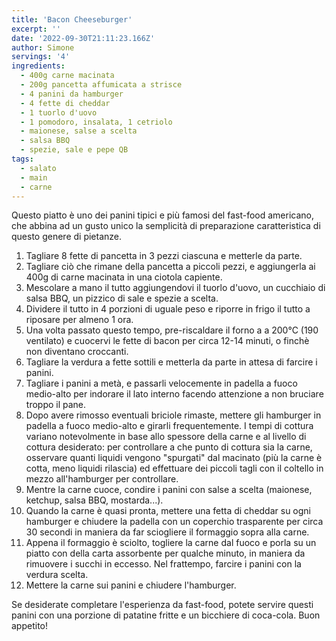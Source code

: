 ```yaml
---
title: 'Bacon Cheeseburger'
excerpt: ''
date: '2022-09-30T21:11:23.166Z'
author: Simone
servings: '4'
ingredients:
  - 400g carne macinata
  - 200g pancetta affumicata a strisce
  - 4 panini da hamburger
  - 4 fette di cheddar
  - 1 tuorlo d'uovo
  - 1 pomodoro, insalata, 1 cetriolo
  - maionese, salse a scelta
  - salsa BBQ
  - spezie, sale e pepe QB
tags:
  - salato
  - main
  - carne
---
```


Questo piatto è uno dei panini tipici e più famosi del fast-food americano, che abbina ad un gusto unico la semplicità di preparazione caratteristica di questo genere di pietanze.

1. Tagliare 8 fette di pancetta in 3 pezzi ciascuna e metterle da parte.
1. Tagliare ciò che rimane della pancetta a piccoli pezzi, e aggiungerla ai 400g di carne macinata in una ciotola capiente.
1. Mescolare a mano il tutto aggiungendovi il tuorlo d'uovo, un cucchiaio di salsa BBQ, un pizzico di sale e spezie a scelta.
1. Dividere il tutto in 4 porzioni di uguale peso e riporre in frigo il tutto a riposare per almeno 1 ora.
1. Una volta passato questo tempo, pre-riscaldare il forno a a 200°C (190 ventilato) e cuocervi le fette di bacon per circa 12-14 minuti, o finchè non diventano croccanti.
1. Tagliare la verdura a fette sottili e metterla da parte in attesa di farcire i panini.
1. Tagliare i panini a metà, e passarli velocemente in padella a fuoco medio-alto per indorare il lato interno facendo attenzione a non bruciare troppo il pane.
1. Dopo avere rimosso eventuali briciole rimaste, mettere gli hamburger in padella a fuoco medio-alto e girarli frequentemente. I tempi di cottura variano notevolmente in base allo spessore della carne e al livello di cottura desiderato: per controllare a che punto di cottura sia la carne, osservare quanti liquidi vengono "spurgati" dal macinato (più la carne è cotta, meno liquidi rilascia) ed effettuare dei piccoli tagli con il coltello in mezzo all'hamburger per controllare.
1. Mentre la carne cuoce, condire i panini con salse a scelta (maionese, ketchup, salsa BBQ, mostarda...).
1. Quando la carne è quasi pronta, mettere una fetta di cheddar su ogni hamburger e chiudere la padella con un coperchio trasparente per circa 30 secondi in maniera da far sciogliere il formaggio sopra alla carne.
1. Appena il formaggio è sciolto, togliere la carne dal fuoco e porla su un piatto con della carta assorbente per qualche minuto, in maniera da rimuovere i succhi in eccesso. Nel frattempo, farcire i panini con la verdura scelta.
1. Mettere la carne sui panini e chiudere l'hamburger.

Se desiderate completare l'esperienza da fast-food, potete servire questi panini con una porzione di patatine fritte e un bicchiere di coca-cola. Buon appetito!
